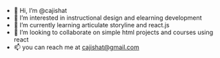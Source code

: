 - 👋 Hi, I’m @cajishat
- 👀 I’m interested in instructional design and elearning development
- 🌱 I’m currently learning articulate storyline and react.js
- 💞️ I’m looking to collaborate on simple html projects and courses using react
- 📫 you can reach me at cajishat@gmail.com 

<!---
cajishat/cajishat is a ✨ special ✨ repository because its `README.md` (this file) appears on your GitHub profile.
You can click the Preview link to take a look at your changes.
--->
